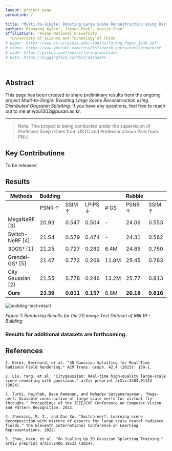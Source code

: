 ```yaml
---
layout: project_page
permalink: /

title: "Multi-to-Single: Boosting Large Scene Reconstruction using Distributed Gaussian Splatting"
authors: Minseong Kweon¹, Jinsun Park¹, Xuejin Chen²
affiliations: ¹Pusan National University
  ²University of Science and Technology of China
# paper: https://www.cs.virginia.edu/~robins/Turing_Paper_1936.pdf
# video: https://www.youtube.com/results?search_query=turing+machine
# code: https://github.com/topics/turing-machines
# data: https://huggingface.co/docs/datasets
---
```


<!-- Using HTML to center the abstract -->
<div class="columns is-centered has-text-centered">
    <div class="column is-four-fifths">
        <h2>Abstract</h2>
        <div class="content has-text-justified">
This page has been created to share preliminary results from the ongoing project <em>Multi-to-Single: Boosting Large Scene Reconstruction using Distributed Gaussian Splatting</em>. If you have any questions, feel free to reach out to me at wou1202@pusan.ac.kr.
        </div>
    </div>
</div>

---

> Note: This project is being conducted under the supervision of Professor Xuejin Chen from USTC and Professor Jinsun Park from PNU.

## Key Contributions

To be released

## Results

<div align="center">

| Methods           | Building  |           |           |       | Rubble    |           |           |      |
| ----------------- | --------- | --------- | --------- | ----- | --------- | --------- | --------- | ---- |
|                   | PSNR ↑    | SSIM ↑    | LPIPS ↓   | # GS  | PSNR ↑    | SSIM ↑    | LPIPS ↓   | # GS |
| MegaNeRF [3]      | 20.93     | 0.547     | 0.504     | -     | 24.06     | 0.553     | 0.516     | -    |
| Switch-NeRF [4]   | 21.54     | 0.579     | 0.474     | -     | 24.31     | 0.562     | 0.496     | -    |
| 3DGS† [1]         | 21.25     | 0.727     | 0.282     | 6.4M  | 24.85     | 0.750     | 0.283     | 3.6M |
| Grendel-GS† [5]   | 21.47     | 0.772     | 0.209     | 11.8M | 25.45     | 0.783     | 0.230     | 6.1M |
| City Gaussian [2] | 21.55     | 0.778     | 0.246     | 13.2M | 25.77     | 0.813     | 0.228     | 9.7M |
| **Ours**          | **23.39** | **0.811** | **0.157** | 8.8M  | **26.18** | **0.816** | **0.187** | 6.2M |

</div>

![building-test-result](https://github.com/user-attachments/assets/104494e5-048f-4561-8225-6c7c1a657c22)

_Figure 1: Rendering Results for the 20 Image Test Dataset of Mill 19 - Building_

### Results for additional datasets are forthcoming.

## References

```
1. Kerbl, Bernhard, et al. "3D Gaussian Splatting for Real-Time Radiance Field Rendering." ACM Trans. Graph. 42.4 (2023): 139-1.

2. Liu, Yang, et al. "Citygaussian: Real-time high-quality large-scale scene rendering with gaussians." arXiv preprint arXiv:2404.01133 (2024).

3. Turki, Haithem, Deva Ramanan, and Mahadev Satyanarayanan. "Mega-nerf: Scalable construction of large-scale nerfs for virtual fly-throughs." Proceedings of the IEEE/CVF Conference on Computer Vision and Pattern Recognition. 2022.

4. Zhenxing, M. I., and Dan Xu. "Switch-nerf: Learning scene decomposition with mixture of experts for large-scale neural radiance fields." The Eleventh International Conference on Learning Representations. 2022.

5. Zhao, Hexu, et al. "On Scaling Up 3D Gaussian Splatting Training." arXiv preprint arXiv:2406.18533 (2024).
```
